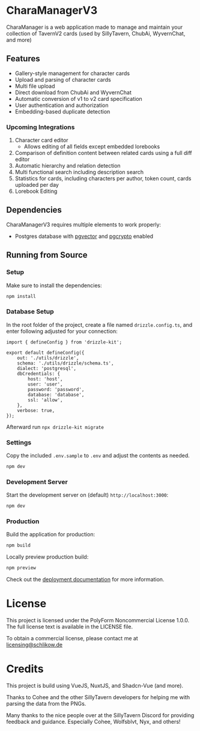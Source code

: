 # CharaManagerV3

CharaManager is a web application made to manage and maintain your collection of TavernV2 cards (used by SillyTavern, ChubAi, WyvernChat, and more)

## Features

- Gallery-style management for character cards
- Upload and parsing of character cards
- Multi file upload
- Direct download from ChubAi and WyvernChat
- Automatic conversion of v1 to v2 card specification
- User authentication and authorization
- Embedding-based duplicate detection

### Upcoming Integrations

1. Character card editor
    - Allows editing of all fields except embedded lorebooks
2. Comparison of definition content between related cards using a full diff editor
3. Automatic hierarchy and relation detection
4. Multi functional search including description search
5. Statistics for cards, including characters per author, token count, cards uploaded per day
6. Lorebook Editing

## Dependencies

CharaManagerV3 requires multiple elements to work properly:

- Postgres database with [pgvector](https://github.com/pgvector/pgvector) and [pgcrypto](https://www.postgresql.org/docs/current/pgcrypto.html) enabled

## Running from Source

### Setup

Make sure to install the dependencies:

```bash
npm install
```

### Database Setup

In the root folder of the project, create a file named `drizzle.config.ts`, and enter following adjusted for your connection:

```TS
import { defineConfig } from 'drizzle-kit';

export default defineConfig({
    out: './utils/drizzle',
    schema: './utils/drizzle/schema.ts',
    dialect: 'postgresql',
    dbCredentials: {
        host: 'host',
        user: 'user',
        password: 'password',
        database: 'database',
        ssl: 'allow',
    },
    verbose: true,
});
```

Afterward run `npx drizzle-kit migrate`

### Settings

Copy the included `.env.sample` to `.env` and adjust the contents as needed.

```bash
npm dev
```

### Development Server

Start the development server on (default) `http://localhost:3000`:

```bash
npm dev
```

### Production

Build the application for production:

```bash
npm build
```

Locally preview production build:

```bash
npm preview
```

Check out the [deployment documentation](https://nuxt.com/docs/getting-started/deployment) for more information.

# License

This project is licensed under the PolyForm Noncommercial License 1.0.0. The full license text is available in the LICENSE file.

To obtain a commercial license, please contact me at [licensing@schlikow.de](mailto:licensing@schlikow.de)

# Credits

This project is build using VueJS, NuxtJS, and Shadcn-Vue (and more).

Thanks to Cohee and the other SillyTavern developers for helping me with parsing the data from the PNGs.

Many thanks to the nice people over at the SillyTavern Discord for providing feedback and guidance. Especially Cohee, Wolfsblvt, Nyx, and others!
